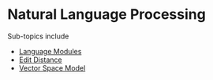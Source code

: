 # Natural Language Processing

Sub-topics include

* [Language Modules](/tutorial/language_modules/)
* [Edit Distance](/tutorial/edit_distance/)
* [Vector Space Model](/tutorial/vector_space_model/)
